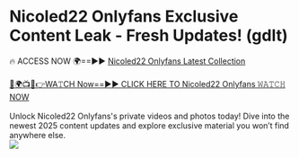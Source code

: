 # Nicoled22 Onlyfans Exclusive Content Leak - Fresh Updates! (gdlt)

🔥 ACCESS NOW 🌍==►► <a href="https://tinyurl.com/kvy9nzfs" rel="nofollow">Nicoled22 Onlyfans Latest Collection</a>
<br><br>
[🔴🌍📺📱👉WA𝚃CH Now==►► CLICK HERE TO Nicoled22 Onlyfans 𝚆𝙰𝚃𝙲𝙷 NOW](https://tinyurl.com/kvy9nzfs)
<br><br>
Unlock Nicoled22 Onlyfans's private videos and photos today! Dive into the newest 2025 content updates and explore exclusive material you won’t find anywhere else.
<br>
<a href="https://tinyurl.com/kvy9nzfs" rel="nofollow" data-target="animated-image.originalLink"><img src="https://camo.githubusercontent.com/8a4f000d20f83aca3bf7ec5f350d767afa0574a8a352519fd8cfa583a6f93a33/68747470733a2f2f692e696d6775722e636f6d2f644a486b345a712e676966" data-canonical-src="https://i.imgur.com/dJHk4Zq.gif" style="max-width: 100%; display: inline-block;" data-target="animated-image.originalImage"></a>
<br>
